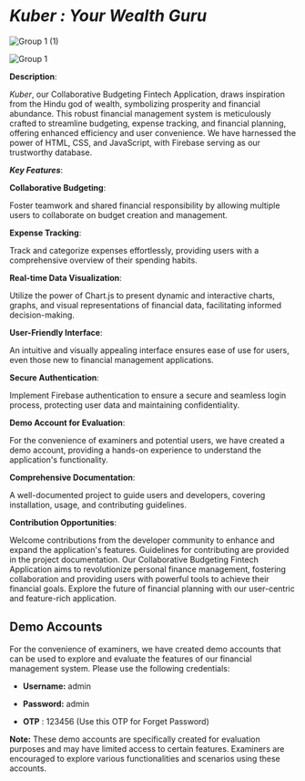 
# *Kuber : Your Wealth Guru*

![Group 1 (1)](https://github.com/rahu-lava/Kuber-Fintech/assets/113875289/c974cc24-1da1-4357-ba5b-a6d5ab266ac5)


![Group 1](https://github.com/rahu-lava/Kuber-Fintech/assets/113875289/0e652c54-be3b-4662-b31d-02a5a034b8fa)


**Description**: 

*Kuber*, our Collaborative Budgeting Fintech Application, draws inspiration from the Hindu god of wealth, symbolizing prosperity and financial abundance. This robust financial management system is meticulously crafted to streamline budgeting, expense tracking, and financial planning, offering enhanced efficiency and user convenience. We have harnessed the power of HTML, CSS, and JavaScript, with Firebase serving as our trustworthy database.

***Key Features***:

**Collaborative Budgeting**:

Foster teamwork and shared financial responsibility by allowing multiple users to collaborate on budget creation and management.

**Expense Tracking**:

Track and categorize expenses effortlessly, providing users with a comprehensive overview of their spending habits.

**Real-time Data Visualization**:

Utilize the power of Chart.js to present dynamic and interactive charts, graphs, and visual representations of financial data, facilitating informed decision-making.

**User-Friendly Interface**:

An intuitive and visually appealing interface ensures ease of use for users, even those new to financial management applications.

**Secure Authentication**:

Implement Firebase authentication to ensure a secure and seamless login process, protecting user data and maintaining confidentiality.


**Demo Account for Evaluation**:

For the convenience of examiners and potential users, we have created a demo account, providing a hands-on experience to understand the application's functionality.

**Comprehensive Documentation**:

A well-documented project to guide users and developers, covering installation, usage, and contributing guidelines.

**Contribution Opportunities**:

Welcome contributions from the developer community to enhance and expand the application's features. Guidelines for contributing are provided in the project documentation.
Our Collaborative Budgeting Fintech Application aims to revolutionize personal finance management, fostering collaboration and providing users with powerful tools to achieve their financial goals. Explore the future of financial planning with our user-centric and feature-rich application.

## Demo Accounts

For the convenience of examiners, we have created demo accounts that can be used to explore and evaluate the features of our financial management system. Please use the following credentials:

- **Username:** admin
- **Password:** admin

- **OTP** : 123456 (Use this OTP for Forget Password)


**Note:** These demo accounts are specifically created for evaluation purposes and may have limited access to certain features. Examiners are encouraged to explore various functionalities and scenarios using these accounts.
